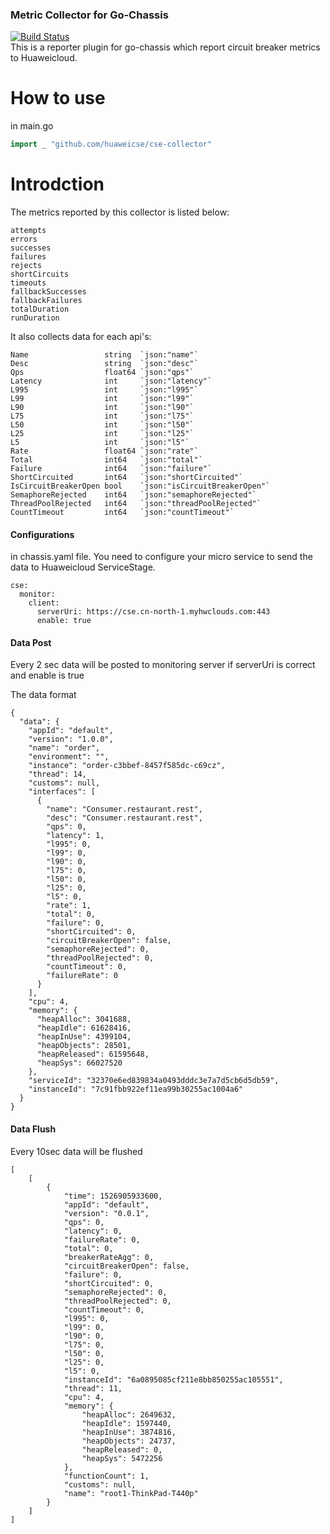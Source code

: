 ### Metric Collector for Go-Chassis
[![Build Status](https://travis-ci.org/ServiceComb/cse-collector.svg?branch=master)](https://travis-ci.org/ServiceComb/cse-collector)   
This is a reporter plugin for go-chassis 
which report circuit breaker metrics to Huaweicloud.

# How to use 

in main.go
```go
import _ "github.com/huaweicse/cse-collector"
```

# Introdction
The metrics reported by this collector is listed below:
```
attempts
errors
successes
failures
rejects
shortCircuits
timeouts
fallbackSuccesses
fallbackFailures
totalDuration
runDuration
```
It also collects data for each api's:
```
Name                 string  `json:"name"`
Desc                 string  `json:"desc"`
Qps                  float64 `json:"qps"`
Latency              int     `json:"latency"`
L995                 int     `json:"l995"`
L99                  int     `json:"l99"`
L90                  int     `json:"l90"`
L75                  int     `json:"l75"`
L50                  int     `json:"l50"`
L25                  int     `json:"l25"`
L5                   int     `json:"l5"`
Rate                 float64 `json:"rate"`
Total                int64   `json:"total"`
Failure              int64   `json:"failure"`
ShortCircuited       int64   `json:"shortCircuited"`
IsCircuitBreakerOpen bool    `json:"isCircuitBreakerOpen"`
SemaphoreRejected    int64   `json:"semaphoreRejected"`
ThreadPoolRejected   int64   `json:"threadPoolRejected"`
CountTimeout         int64   `json:"countTimeout"`
```

#### Configurations
in chassis.yaml file. 
You need to configure your micro service to send the data to 
Huaweicloud ServiceStage.

```
cse:
  monitor:
    client:
      serverUri: https://cse.cn-north-1.myhwclouds.com:443
      enable: true
```

#### Data Post

Every 2 sec data will be posted to monitoring server if serverUri is correct and enable is true

The data format
```
{
  "data": {
    "appId": "default",
    "version": "1.0.0",
    "name": "order",
    "environment": "",
    "instance": "order-c3bbef-8457f585dc-c69cz",
    "thread": 14,
    "customs": null,
    "interfaces": [
      {
        "name": "Consumer.restaurant.rest",
        "desc": "Consumer.restaurant.rest",
        "qps": 0,
        "latency": 1,
        "l995": 0,
        "l99": 0,
        "l90": 0,
        "l75": 0,
        "l50": 0,
        "l25": 0,
        "l5": 0,
        "rate": 1,
        "total": 0,
        "failure": 0,
        "shortCircuited": 0,
        "circuitBreakerOpen": false,
        "semaphoreRejected": 0,
        "threadPoolRejected": 0,
        "countTimeout": 0,
        "failureRate": 0
      }
    ],
    "cpu": 4,
    "memory": {
      "heapAlloc": 3041688,
      "heapIdle": 61628416,
      "heapInUse": 4399104,
      "heapObjects": 28501,
      "heapReleased": 61595648,
      "heapSys": 66027520
    },
    "serviceId": "32370e6ed839834a0493dddc3e7a7d5cb6d5db59",
    "instanceId": "7c91fbb922ef11ea99b30255ac1004a6"
  }
}

```

#### Data Flush

Every 10sec data will be flushed
```
[
    [
        {
            "time": 1526905933600,
            "appId": "default",
            "version": "0.0.1",
            "qps": 0,
            "latency": 0,
            "failureRate": 0,
            "total": 0,
            "breakerRateAgg": 0,
            "circuitBreakerOpen": false,
            "failure": 0,
            "shortCircuited": 0,
            "semaphoreRejected": 0,
            "threadPoolRejected": 0,
            "countTimeout": 0,
            "l995": 0,
            "l99": 0,
            "l90": 0,
            "l75": 0,
            "l50": 0,
            "l25": 0,
            "l5": 0,
            "instanceId": "6a0895085cf211e8bb850255ac105551",
            "thread": 11,
            "cpu": 4,
            "memory": {
                "heapAlloc": 2649632,
                "heapIdle": 1597440,
                "heapInUse": 3874816,
                "heapObjects": 24737,
                "heapReleased": 0,
                "heapSys": 5472256
            },
            "functionCount": 1,
            "customs": null,
            "name": "root1-ThinkPad-T440p"
        }
    ]
]
```

